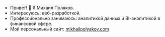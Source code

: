 - Привет! 👋 Я Михаил Поляков. 
- Интересуюсь: веб-разработкой.
- Профессионально занимаюсь: аналитикой данных и BI-аналитикой в финансовой сфере.
- Мой персональный сайт: [mikhailpolyakov.com](https://mikhailpolyakov.com/)
